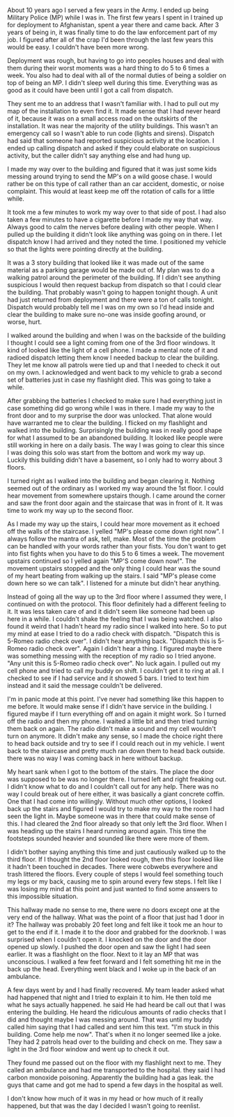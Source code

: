 About 10 years ago I served a few years in the Army. I ended up being Military Police (MP) while I was in. The first few years I spent in I trained up for deployment to Afghanistan, spent a year there and came back. After 3 years of being in, it was finally time to do the law enforcement part of my job. I figured after all of the crap I'd been through the last few years this would be easy. I couldn't have been more wrong.

Deployment was rough, but having to go into peoples houses and deal with them during their worst moments was a hard thing to do 5 to 6 times a week. You also had to deal with all of the normal duties of being a soldier on top of being an MP. I didn't sleep well during this time. Everything was as good as it could have been until I got a call from dispatch.

They sent me to an address that I wasn't familiar with. I had to pull out my map of the installation to even find it. It made sense that I had never heard of it, because it was on a small access road on the outskirts of the installation. It was near the majority of the utility buildings. This wasn't an emergency call so I wasn't able to run code (lights and sirens). Dispatch had said that someone had reported suspicious activity at the location. I ended up calling dispatch and asked if they could elaborate on suspicious activity, but the caller didn't say anything else and had hung up.

I made my way over to the building and figured that it was just some kids messing around trying to send the MP's on a wild goose chase. I would rather be on this type of call rather than an car accident, domestic, or noise complaint. This would at least keep me off the rotation of calls for a little while.

It took me a few minutes to work my way over to that side of post. I had also taken a few minutes to have a cigarette before I made my way that way. Always good to calm the nerves before dealing with other people. When I pulled up the building it didn't look like anything was going on in there. I let dispatch know I had arrived and they noted the time. I positioned my vehicle so that the lights were pointing directly at the building.

It was a 3 story building that looked like it was made out of the same material as a parking garage would be made out of. My plan was to do a walking patrol around the perimeter of the building. If I didn't see anything suspicious I would then request backup from dispatch so that I could clear the building. That probably wasn't going to happen tonight though. A unit had just returned from deployment and there were a ton of calls tonight. Dispatch would probably tell me I was on my own so I'd head inside and clear the building to make sure no-one was inside goofing around, or worse, hurt.

I walked around the building and when I was on the backside of the building I thought I could see a light coming from one of the 3rd floor windows. It kind of looked like the light of a cell phone. I made a mental note of it and radioed dispatch letting them know I needed backup to clear the building. They let me know all patrols were tied up and that I needed to check it out on my own. I acknowledged and went back to my vehicle to grab a second set of batteries just in case my flashlight died. This was going to take a while.

After grabbing the batteries I checked to make sure I had everything just in case something did go wrong while I was in there. I made my way to the front door and to my surprise the door was unlocked. That alone would have warranted me to clear the building. I flicked on my flashlight and walked into the building. Surprisingly the building was in really good shape for what I assumed to be an abandoned building. It looked like people were still working in here on a daily basis. The way I was going to clear this since I was doing this solo was start from the bottom and work my way up. Luckily this building didn't have a basement, so I only had to worry about 3 floors.

I turned right as I walked into the building and began clearing it. Nothing seemed out of the ordinary as I worked my way around the 1st floor. I could hear movement from somewhere upstairs though. I came around the corner and saw the front door again and the staircase that was in front of it. It was time to work my way up to the second floor.

As I made my way up the stairs, I could hear more movement as it echoed off the walls of the staircase. I yelled "MP's please come down right now". I always follow the mantra of ask, tell, make. Most of the time the problem can be handled with your words rather than your fists. You don't want to get into fist fights when you have to do this 5 to 6 times a week. The movement upstairs continued so I yelled again "MP'S come down now!". The movement upstairs stopped and the only thing I could hear was the sound of my heart beating from walking up the stairs. I said "MP's please come down here so we can talk". I listened for a minute but didn't hear anything.

Instead of going all the way up to the 3rd floor where I assumed they were, I continued on with the protocol. This floor definitely had a different feeling to it. It was less taken care of and it didn't seem like someone had been up here in a while. I couldn't shake the feeling that I was being watched. I also found it weird that I hadn't heard my radio since I walked into here. So to put my mind at ease I tried to do a radio check with dispatch. "Dispatch this is 5-Romeo radio check over". I didn't hear anything back. "Dispatch this is 5-Romeo radio check over". Again I didn't hear a thing. I figured maybe there was something messing with the reception of my radio so I tried anyone. "Any unit this is 5-Romeo radio check over". No luck again. I pulled out my cell phone and tried to call my buddy on shift. I couldn't get it to ring at all. I checked to see if I had service and it showed 5 bars. I tried to text him instead and it said the message couldn't be delivered.

I'm in panic mode at this point. I've never had something like this happen to me before. It would make sense if I didn't have service in the building. I figured maybe if I turn everything off and on again it might work. So I turned off the radio and then my phone. I waited a little bit and then tried turning them back on again. The radio didn't make a sound and my cell wouldn't turn on anymore. It didn't make any sense, so I made the choice right there to head back outside and try to see if I could reach out in my vehicle. I went back to the staircase and pretty much ran down them to head back outside. there was no way I was coming back in here without backup.

My heart sank when I got to the bottom of the stairs. The place the door was supposed to be was no longer there. I turned left and right freaking out. I didn't know what to do and I couldn't call out for any help. There was no way I could break out of here either, it was basically a giant concrete coffin. One that I had come into willingly. Without much other options, I looked back up the stairs and figured I would try to make my way to the room I had seen the light in. Maybe someone was in there that could make sense of this. I had cleared the 2nd floor already so that only left the 3rd floor. When I was heading up the stairs I heard running around again. This time the footsteps sounded heavier and sounded like there were more of them.

I didn't bother saying anything this time and just cautiously walked up to the third floor. If I thought the 2nd floor looked rough, then this floor looked like it hadn't been touched in decades. There were cobwebs everywhere and trash littered the floors. Every couple of steps I would feel something touch my legs or my back, causing me to spin around every few steps. I felt like I was losing my mind at this point and just wanted to find some answers to this impossible situation.

This hallway made no sense to me, there were no doors except one at the very end of the hallway. What was the point of a floor that just had 1 door in it? The hallway was probably 20 feet long and felt like it took me an hour to get to the end if it. I made it to the door and grabbed for the doorknob. I was surprised when I couldn't open it. I knocked on the door and the door opened up slowly. I pushed the door open and saw the light I had seen earlier. It was a flashlight on the floor. Next to it lay an MP that was unconscious. I walked a few feet forward and I felt something hit me in the back up the head. Everything went black and I woke up in the back of an ambulance.

A few days went by and I had finally recovered. My team leader asked what had happened that night and I tried to explain it to him. He then told me what he says actually happened. he said He had heard be call out that I was entering the building. He heard the ridiculous amounts of radio checks that I did and thought maybe I was messing around. That was until my buddy called him saying that I had called and sent him this text. "I'm stuck in this building. Come help me now". That's when it no longer seemed like a joke. They had 2 patrols head over to the building and check on me. They saw a light in the 3rd floor window and went up to check it out.

They found me passed out on the floor with my flashlight next to me. They called an ambulance and had me transported to the hospital. they said I had carbon monoxide poisoning. Apparently the building had a gas leak. the guys that came and got me had to spend a few days in the hospital as well.

I don't know how much of it was in my head or how much of it really happened, but that was the day I decided I wasn't going to reenlist.
